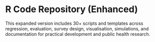 # R Code Repository (Enhanced)

This expanded version includes 30+ scripts and templates across regression, evaluation, survey design, visualisation, simulations, and documentation for practical development and public health research.